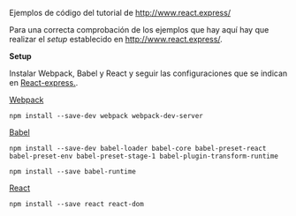Ejemplos de código del tutorial de http://www.react.express/

Para una correcta comprobación de los ejemplos que hay aquí hay que realizar el _setup_ establecido en http://www.react.express/.

**Setup**

Instalar Webpack, Babel y React y seguir las configuraciones que se indican en [React-express.](http://www.react.express/setup).                                                  

[Webpack](http://www.react.express/webpack)
```
npm install --save-dev webpack webpack-dev-server
```
[Babel](http://www.react.express/babel)

```
npm install --save-dev babel-loader babel-core babel-preset-react babel-preset-env babel-preset-stage-1 babel-plugin-transform-runtime

npm install --save babel-runtime
```
[React](http://www.react.express/react_setup)

```
npm install --save react react-dom
```
